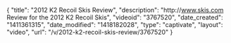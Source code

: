 {
    "title": "2012 K2 Recoil Skis Review",
    "description": "http:\/\/www.skis.com Review for the 2012 K2 Recoil Skis",
    "videoid": "3767520",
    "date_created": "1411361315",
    "date_modified": "1418182028",
    "type": "captivate",
    "layout": "video",
    "url": "\/v\/2012-k2-recoil-skis-review\/3767520"
}